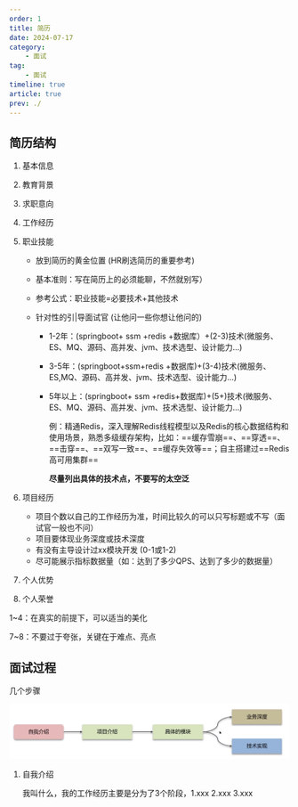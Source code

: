 ```yaml
---
order: 1
title: 简历
date: 2024-07-17
category: 
    - 面试
tag: 
    - 面试
timeline: true
article: true
prev: ./
---
```


## 简历结构

1. 基本信息

2. 教育背景

3. 求职意向

4. 工作经历

5. 职业技能

   - 放到简历的黄金位置 (HR刷选简历的重要参考)

   - 基本准则：写在简历上的必须能聊，不然就别写）

   - 参考公式：职业技能=必要技术+其他技术

   - 针对性的引|导面试官 (让他问一些你想让他问的)

     - 1-2年：(springboot+ ssm +redis +数据库）+(2-3)技术(微服务、ES、MQ、源码、高并发、jvm、技术选型、设计能力...)

     - 3-5年：(springboot+ssm+redis +数据库)+(3-4)技术(微服务、ES,MQ、源码、高并发、jvm、技术选型、设计能力...)

     - 5年以上：(springboot+ ssm +redis+数据库)+(5+)技术(微服务、ES、MQ、源码、高并发、jvm、技术选型、设计能力...)

       例：精通Redis，深入理解Redis线程模型以及Redis的核心数据结构和使用场景，熟悉多级缓存架构，比如：==缓存雪崩==、==穿透==、==击穿==、==双写一致==、==缓存失效等==；自主搭建过==Redis高可用集群==

       **尽量列出具体的技术点，不要写的太空泛**

6. 项目经历

   - 项目个数以自己的工作经历为准，时间比较久的可以只写标题或不写（面试官一般也不问）
   - 项目要体现业务深度或技术深度
   - 有没有主导设计过xx模块开发 (0-1或1-2)
   - 尽可能展示指标数据量（如：达到了多少QPS、达到了多少的数据量）

7. 个人优势
8. 个人荣誉

1~4：在真实的前提下，可以适当的美化

7~8：不要过于夸张，关键在于难点、亮点

## 面试过程

几个步骤

![](https://raw.githubusercontent.com/du-mozzie/PicGo/master/images/image-20240707182940924.png)

1. 自我介绍

   我叫什么，我的工作经历主要是分为了3个阶段，1.xxx 2.xxx 3.xxx